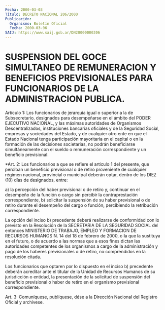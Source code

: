 ```yaml
---
Fecha: 2000-03-03
Título: DECRETO NACIONAL 206/2000
Publicación:
  Organismo: Boletín Oficial
  Fecha: 2000-03-06
SAIJ: https://www.saij.gob.ar/DN20000000206
---
```

# SUSPENSION DEL GOCE SIMULTANEO DE REMUNERACION Y  BENEFICIOS PREVISIONALES PARA FUNCIONARIOS DE LA ADMINISTRACION PUBLICA.

<a id="1"></a>
Artículo 1: Los funcionarios de jerarquía igual o superior a la de Subsecretario, designados para desempeñarse en el ámbito del PODER EJECUTIVO NACIONAL, y las máximas autoridades de Organismos Descentralizados, instituciones bancarias oficiales y de la Seguridad Social, empresas y sociedades del Estado, y de cualquier otro ente en que el Estado Nacional tenga participación mayoritaria en el capital o en la formación de las decisiones societarias, no podrán beneficiarse simultáneamente con el sueldo o remuneración correspondiente y un beneficio previsional.

<a id="2"></a>
*Art.  2: Los funcionarios a que se refiere el articulo 1 del presente, que perciban un beneficio previsional o de retiro proveniente de cualquier régimen nacional, provincial o municipal deberán optar, dentro de los DIEZ (10) días de designados, entre:

a) la percepción del haber previsional o de retiro y, continuar en el desempeño de la función o cargo sin percibir la contraprestación correspondiente, b) solicitar la suspensión de su haber previsional o de retiro durante el desempeño del cargo o función, percibiendo la retribución correspondiente.

La opción del inciso b) precedente deberá realizarse de conformidad con lo previsto en la Resolución de la SECRETARIA DE LA SEGURIDAD SOCIAL del entonces MINISTERIO DE TRABAJO, EMPLEO Y FORMACION DE RECURSOS HUMANOS N. 14 del 18 de febrero de 2000, o la que la sustituya en el futuro, o de acuerdo a las normas que a esos fines dictan las autoridades competentes de los organismos a cargo de la administración y pago de los haberes previsionales o de retiro, no comprendidos en la resolución citada.

Los funcionarios que optaren por lo dispuesto en el inciso b) precedente deberán acreditar ante el titular de la Unidad de Recursos Humanos de su jurisdicción o entidad, la presentación de la solicitud de suspensión del beneficio previsional o haber de retiro en el organismo previsional correspondiente.

<a id="3"></a>
Art.  3: Comuníquese, publíquese, dése  a la Dirección Nacional del Registro Oficial y archívese.